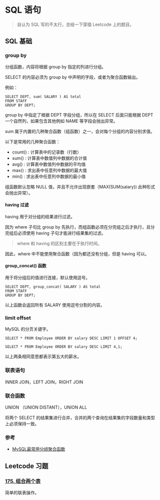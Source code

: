 # SQL 语句

> 自认为 SQL 写的不太行，总结一下穿插 Leetcode 上的题目。



## SQL 基础

### group by 

分组函数，内容将根据 group by 指定的列进行分组。

SELECT 的内容必须为 group by 中声明的字段，或者为聚合函数输出。

例如：

```mysql
SELECT DEPT, sum( SALARY ) AS total
FROM STAFF
GROUP BY DEPT;
```

group  by 中指定了根据 DEPT 字段分组，所以在 SELECT 后面只能根据 DEPT 一个自然列，如果包含其他例如 NAME 等字段会抛出异常。

sum 属于内置的几种聚合函数（组函数）之一，会对每个分组的内容分别求值。

以下是常用的几种聚合函数：

- count() : 计算表中的记录数（行数）
- sum() : 计算表中数值列中数据的合计值
- avg() : 计算表中数值列中数据的平均值
- max() : 求出表中任意列中数据的最大值
- min() : 求出表中任意列中数据的最小值

组函数默认忽略 NULL 值，并且不允许出现嵌套（MAX(SUM(salary)) 此种形式会抛出异常）。



#### having 过滤

having 用于对分组的结果进行过滤。

因为 where 子句比 group by 先执行，而组函数必须在分完组之后才执行，且分完组后必须使用 having 子句才能进行结果集的过滤。

> where 和 having 的区别主要在于执行时间。

因此，where 中不能使用聚合函数（因为都还没有分组，但是 having 可以。



#### group_concat() 函数

用于将分组后的值进行连接，默认使用逗号。

```mysql
SELECT DEPT, group_concat( SALARY ) AS total
FROM STAFF
GROUP BY DEPT;
```

以上函数会返回所有 SALARY 使用逗号分割的内容。





### limit offset

MySQL 的分页关键字。

```mysql
SELECT * FROM Employee ORDER BY salary DESC LIMIT 1 OFFSET 4;

SELECT * FROM Employee ORDER BY salary DESC LIMIT 4,1;
```

以上两条相同意思都表示第五大的薪水。





### 联表语句

INNER JOIN，LEFT JOIN，RIGHT JOIN





### 联合函数

UNION （UNION DISTANT），UNION ALL

将两个 SELECT 的结果集进行合并，合并的两个查询在结果集的字段数量和类型上必须保持一致。





### 参考

- [MySQL最常用分组聚合函数](https://www.cnblogs.com/geaozhang/p/6745147.html)



## Leetcode 习题

### [175. 组合两个表](https://leetcode-cn.com/problems/combine-two-tables/)

简单的联表操作。

